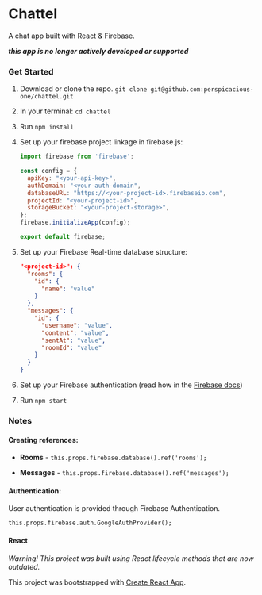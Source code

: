 # Chattel

A chat app built with React & Firebase.

_**this app is no longer actively developed or supported**_

### Get Started

1. Download or clone the repo. `git clone git@github.com:perspicacious-one/chattel.git`
2. In your terminal: `cd chattel`
3. Run `npm install`
4. Set up your firebase project linkage in firebase.js:

    ```javascript
    import firebase from 'firebase';

    const config = {
      apiKey: "<your-api-key>",
      authDomain: "<your-auth-domain",
      databaseURL: "https://<your-project-id>.firebaseio.com",
      projectId: "<your-project-id>",
      storageBucket: "<your-project-storage>",
    };
    firebase.initializeApp(config);

    export default firebase;
    ```
5. Set up your Firebase Real-time database structure:

    ```json
    "<project-id>": {
      "rooms": {
        "id": {
          "name": "value"
        }
      },
      "messages": {
        "id": {
          "username": "value",
          "content": "value",
          "sentAt": "value",
          "roomId": "value"
        }
      }
    }
    ```
6. Set up your Firebase authentication (read how in the [Firebase docs](https://firebase.google.com/docs/auth/?authuser=0))
7. Run `npm start`


### Notes


#### Creating references:
* **Rooms** - `this.props.firebase.database().ref('rooms');`

* **Messages** - `this.props.firebase.database().ref('messages');`


#### Authentication:
User authentication is provided through Firebase Authentication.

`this.props.firebase.auth.GoogleAuthProvider();`


#### React

_Warning! This project was built using React lifecycle methods that are now outdated._

This project was bootstrapped with [Create React App](https://github.com/facebookincubator/create-react-app).
